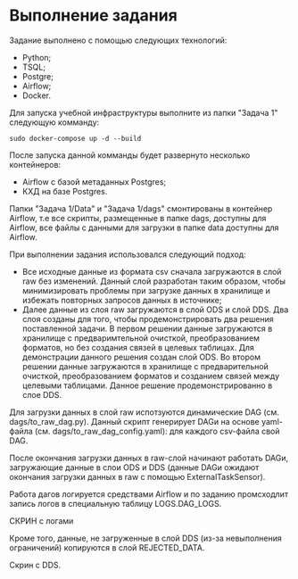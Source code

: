 # Выполнение задания

Задание выполнено с помощью следующих технологий:
* Python;
* TSQL;
* Postgre;
* Airflow;
* Docker.

Для запуска учебной инфраструктуры выполните из папки "Задача 1" следующую комманду:

    sudo docker-compose up -d --build

После запуска данной комманды будет развернуто несколько контейнеров: 

* Airflow с базой метаданных Postgres;
* КХД на базе Postgres.

Папки "Задача 1/Data" и "Задача 1/dags" смонтированы в контейнер Airflow, т.е все скрипты, размещенные в папке dags, доступны для Airflow, все файлы с данными для загрузки в папке data доступны для Airflow.

При выполнении задания использовался следующий подход:

* Все исходные данные из формата csv сначала загружаются в слой raw без изменений. Данный слой разработан таким образом, чтобы минимизировать проблемы при загрузке данных в хранилище и избежать повторных запросов данных в источнике;
* Далее данные из слоя raw загружаются в слой ODS и слой DDS. Два слоя созданы для того, чтобы продемонстрировать два решения поставленной задачи. В первом решении данные загружаются в хранилище с предваримтельной очисткой, преобразованием форматов, но без создания связей в целевых таблицах. Для демонстрации данного решения создан слой ODS. Во втором решении данные загружаются в хранилище с предварительной очисткой, преобразованием форматов и созданием связей между целевыми таблицами. Данное решение продемонстрированно в слое DDS.

Для загрузки данных в слой raw испотзуются динамические DAG (см. dags/to_raw_dag.py).
Данный скрипт генерирует DAGи на основе yaml-файла (см. dags/to_raw_dag_config.yaml): для каждого csv-файла свой DAG.

После окончания загрузки данных в raw-слой начинают работать DAGи, загружающие данные в слои ODS и DDS (данные DAGи ожидают окончания загрузки данных в raw с помощью ExternalTaskSensor).

Работа дагов логируется средствами Airflow и по заданию промсходлит запись логов в специальную таблицу LOGS.DAG_LOGS.

СКРИН с логами

Кроме того, данные, не загруженные в слой DDS (из-за невыполнения ограничений) копируются в слой REJECTED_DATA.

Скрин с DDS.